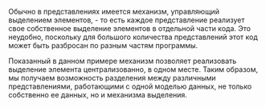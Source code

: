 Обычно в представлениях имеется механизм, управляющий выделением элементов, - то
есть каждое представление реализует свое собственное выделение элементов в
отдельной части кода. Это неудобно, поскольку для большого количества
представлений этот код может быть разбросан по разным частям программы.

Показанный в данном примере механизм позволяет реализовать выделение элемента
централизованно, в одном месте. Таким образом, мы получаем возможность
разделения между различными представлениями, работающими с одной моделью данных,
не только собственно ее данных, но и механизма выделения.
